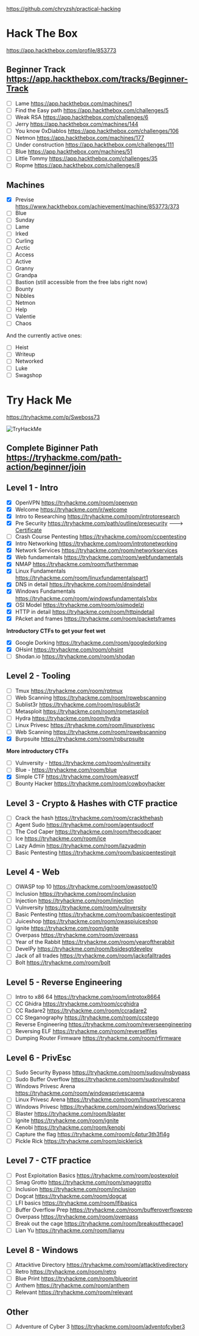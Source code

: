 https://github.com/chryzsh/practical-hacking

# Hack The Box
https://app.hackthebox.com/profile/853773

## Beginner Track https://app.hackthebox.com/tracks/Beginner-Track
- [ ] Lame https://app.hackthebox.com/machines/1
- [ ] Find the Easy path https://app.hackthebox.com/challenges/5
- [ ] Weak RSA https://app.hackthebox.com/challenges/6
- [ ] Jerry https://app.hackthebox.com/machines/144
- [ ] You know 0xDiablos https://app.hackthebox.com/challenges/106
- [ ] Netmon https://app.hackthebox.com/machines/177
- [ ] Under construction https://app.hackthebox.com/challenges/111
- [ ] Blue https://app.hackthebox.com/machines/51
- [ ] Little Tommy https://app.hackthebox.com/challenges/35
- [ ] Ropme https://app.hackthebox.com/challenges/8

## Machines
- [X] Previse https://www.hackthebox.com/achievement/machine/853773/373
- [ ] Blue
- [ ] Sunday
- [ ] Lame
- [ ] Irked
- [ ] Curling
- [ ] Arctic
- [ ] Access
- [ ] Active
- [ ] Granny
- [ ] Grandpa
- [ ] Bastion (still accessible from the free labs right now)
- [ ] Bounty
- [ ] Nibbles
- [ ] Netmon
- [ ] Help
- [ ] Valentie
- [ ] Chaos

And the currently active ones:

- [ ] Heist
- [ ] Writeup
- [ ] Networked
- [ ] Luke
- [ ] Swagshop

# Try Hack Me

https://tryhackme.com/p/Sweboss73

<img src="https://tryhackme-badges.s3.amazonaws.com/Sweboss73.png" alt="TryHackMe">

## Complete Biginner Path https://tryhackme.com/path-action/beginner/join


## Level 1 - Intro
- [X] OpenVPN https://tryhackme.com/room/openvpn
- [X] Welcome https://tryhackme.com/jr/welcome
- [X] Intro to Researching https://tryhackme.com/room/introtoresearch
- [X] Pre Security https://tryhackme.com/path/outline/presecurity ---> [Certificate](Pre_Security.png)
- [ ] Crash Course Pentesting https://tryhackme.com/room/ccpentesting
- [X] Intro Networking https://tryhackme.com/room/introtonetworking
- [X] Network Services https://tryhackme.com/room/networkservices
- [X] Web fundamentals https://tryhackme.com/room/webfundamentals
- [X] NMAP https://tryhackme.com/room/furthernmap
- [X] Linux Fundamentals https://tryhackme.com/room/linuxfundamentalspart1
- [X] DNS in detail https://tryhackme.com/room/dnsindetail
- [X] Windows Fundamentals https://tryhackme.com/room/windowsfundamentals1xbx
- [X] OSI Model https://tryhackme.com/room/osimodelzi
- [X] HTTP in detail https://tryhackme.com/room/httpindetail
- [X] PAcket and frames https://tryhackme.com/room/packetsframes

**Introductory CTFs to get your feet wet**

- [X] Google Dorking https://tryhackme.com/room/googledorking
- [X] OHsint https://tryhackme.com/room/ohsint
- [ ] Shodan.io https://tryhackme.com/room/shodan

## Level 2 - Tooling
- [ ] Tmux https://tryhackme.com/room/rptmux
- [ ] Web Scanning https://tryhackme.com/room/rpwebscanning
- [ ] Sublist3r https://tryhackme.com/room/rpsublist3r
- [ ] Metasploit https://tryhackme.com/room/rpmetasploit
- [ ] Hydra https://tryhackme.com/room/hydra
- [ ] Linux Privesc https://tryhackme.com/room/linuxprivesc
- [ ] Web Scanning https://tryhackme.com/room/rpwebscanning
- [X] Burpsuite https://tryhackme.com/room/rpburpsuite

**More introductory CTFs**
- [ ] Vulnversity - https://tryhackme.com/room/vulnversity
- [ ] Blue - https://tryhackme.com/room/blue
- [X] Simple CTF https://tryhackme.com/room/easyctf
- [ ] Bounty Hacker https://tryhackme.com/room/cowboyhacker

## Level 3 - Crypto & Hashes with CTF practice
- [ ] Crack the hash https://tryhackme.com/room/crackthehash
- [ ] Agent Sudo https://tryhackme.com/room/agentsudoctf
- [ ] The Cod Caper https://tryhackme.com/room/thecodcaper
- [ ] Ice https://tryhackme.com/room/ice
- [ ] Lazy Admin https://tryhackme.com/room/lazyadmin
- [ ] Basic Pentesting https://tryhackme.com/room/basicpentestingjt

## Level 4 - Web
- [ ] OWASP top 10 https://tryhackme.com/room/owasptop10
- [ ] Inclusion https://tryhackme.com/room/inclusion
- [ ] Injection https://tryhackme.com/room/injection
- [ ] Vulnversity https://tryhackme.com/room/vulnversity
- [ ] Basic Pentesting https://tryhackme.com/room/basicpentestingjt
- [ ] Juiceshop https://tryhackme.com/room/owaspjuiceshop
- [ ] Ignite https://tryhackme.com/room/ignite
- [ ] Overpass https://tryhackme.com/room/overpass
- [ ] Year of the Rabbit https://tryhackme.com/room/yearoftherabbit
- [ ] DevelPy https://tryhackme.com/room/bsidesgtdevelpy
- [ ] Jack of all trades https://tryhackme.com/room/jackofalltrades
- [ ] Bolt https://tryhackme.com/room/bolt

## Level 5 - Reverse Engineering
- [ ] Intro to x86 64 https://tryhackme.com/room/introtox8664
- [ ] CC Ghidra https://tryhackme.com/room/ccghidra
- [ ] CC Radare2 https://tryhackme.com/room/ccradare2
- [ ] CC Steganography https://tryhackme.com/room/ccstego
- [ ] Reverse Engineering https://tryhackme.com/room/reverseengineering
- [ ] Reversing ELF https://tryhackme.com/room/reverselfiles
- [ ] Dumping Router Firmware https://tryhackme.com/room/rfirmware

## Level 6 - PrivEsc
- [ ] Sudo Security Bypass https://tryhackme.com/room/sudovulnsbypass
- [ ] Sudo Buffer Overflow https://tryhackme.com/room/sudovulnsbof
- [ ] Windows Privesc Arena https://tryhackme.com/room/windowsprivescarena
- [ ] Linux Privesc Arena https://tryhackme.com/room/linuxprivescarena
- [ ] Windows Privesc https://tryhackme.com/room/windows10privesc
- [ ] Blaster https://tryhackme.com/room/blaster
- [ ] Ignite https://tryhackme.com/room/ignite
- [ ] Kenobi https://tryhackme.com/room/kenobi
- [ ] Capture the flag https://tryhackme.com/room/c4ptur3th3fl4g
- [ ] Pickle Rick https://tryhackme.com/room/picklerick

## Level 7 - CTF practice
- [ ] Post Exploitation Basics https://tryhackme.com/room/postexploit
- [ ] Smag Grotto https://tryhackme.com/room/smaggrotto
- [ ] Inclusion https://tryhackme.com/room/inclusion
- [ ] Dogcat https://tryhackme.com/room/dogcat
- [ ] LFI basics https://tryhackme.com/room/lfibasics
- [ ] Buffer Overflow Prep https://tryhackme.com/room/bufferoverflowprep
- [ ] Overpass https://tryhackme.com/room/overpass
- [ ] Break out the cage https://tryhackme.com/room/breakoutthecage1
- [ ] Lian Yu https://tryhackme.com/room/lianyu

## Level 8 - Windows
- [ ] Attacktive Directory https://tryhackme.com/room/attacktivedirectory
- [ ] Retro https://tryhackme.com/room/retro
- [ ] Blue Print https://tryhackme.com/room/blueprint
- [ ] Anthem https://tryhackme.com/room/anthem
- [ ] Relevant https://tryhackme.com/room/relevant

## Other
- [ ] Adventure of Cyber 3 https://tryhackme.com/room/adventofcyber3
